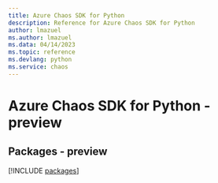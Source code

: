 ```yaml
---
title: Azure Chaos SDK for Python
description: Reference for Azure Chaos SDK for Python
author: lmazuel
ms.author: lmazuel
ms.data: 04/14/2023
ms.topic: reference
ms.devlang: python
ms.service: chaos
---
```

# Azure Chaos SDK for Python - preview
## Packages - preview
[!INCLUDE [packages](chaos-index.md)]